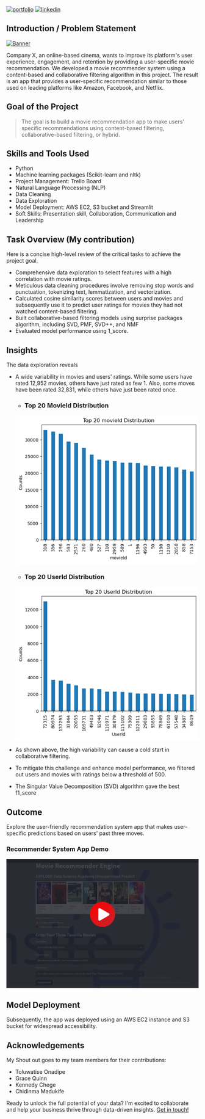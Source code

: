 [![portfolio](https://img.shields.io/badge/my_portfolio-000?style=for-the-badge&logo=ko-fi&logoColor=white)](https://ridwanbankole.github.io/)
[![linkedin](https://img.shields.io/badge/linkedin-0A66C2?style=for-the-badge&logo=linkedin&logoColor=white)](https://www.linkedin.com/in/bankoleridwan/)


## Introduction / Problem Statement
[![Banner](https://raw.githubusercontent.com/ridwanbankole/Movie-Recommendation-System/main/img/banner.jpg)](https://images.unsplash.com/photo-1485846234645-a62644f84728?auto=format&fit=crop&q=80&ixlib=rb-4.0.3&ixid=M3wxMjA3fDB8MHxwaG90by1wYWdlfHx8fGVufDB8fHx8fA%3D%3D&w=1459)


Company X, an online-based cinema, wants to improve its platform's user experience, engagement, and retention by providing a user-specific movie recommendation. We developed a movie recommender system using a content-based and collaborative filtering algorithm in this project. The result is an app that provides a user-specific recommendation similar to those used on leading platforms like Amazon, Facebook, and Netflix.


## Goal of the Project

> The goal is to build a movie recommendation app to make users' specific recommendations using content-based filtering, collaborative-based filtering, or hybrid.



## Skills and Tools Used
* Python
* Machine learning packages (Scikit-learn and nltk)
* Project Management: Trello Board
* Natural Language Processing (NLP)
* Data Cleaning
* Data Exploration
* Model Deployment: AWS EC2, S3 bucket and Streamlit
* Soft Skills: Presentation skill, Collaboration, Communication and Leadership


## Task Overview (My contribution)

Here is a concise high-level review of the critical tasks to achieve the project goal.
* Comprehensive data exploration to select features with a high correlation with movie ratings.
* Meticulous data cleaning procedures involve removing stop words and punctuation, tokenizing text, lemmatization, and vectorization.
* Calculated cosine similarity scores between users and movies and subsequently use it to predict user ratings for movies they had not watched content-based filtering.
* Built collaborative-based filtering models using surprise packages algorithm, including SVD, PMF, SVD++, and NMF
* Evaluated model performance using 1_score.


## Insights 
The data exploration reveals
* A wide variability in movies and users' ratings. While some users have rated 12,952 movies, others have just rated as few 1. Also, some moves have been rated 32,831, while others have just been rated once.
   * ### Top 20 MovieId Distribution
    ![top 20 movieId](https://raw.githubusercontent.com/ridwanbankole/Movie-Recommendation-System/main/img/Top%2020%20movieId.png)

   * ### Top 20 UserId Distribution
    ![top 20 userId](https://raw.githubusercontent.com/ridwanbankole/Movie-Recommendation-System/main/img/Top%2020%20userId.png)


* As shown above, the high variability can cause a cold start in collaborative filtering.
* To mitigate this challenge and enhance model performance, we filtered out users and movies with ratings below a threshold of 500.
* The Singular Value Decomposition (SVD) algorithm gave the best f1_score


## Outcome

Explore the user-friendly recommendation system app that makes user-specific predictions based on users' past three moves. 

### Recommender System App Demo

[![Recommender System App Demo](https://raw.githubusercontent.com/ridwanbankole/Movie-Recommendation-System/main/img/play%20icon.png)](https://www.youtube.com/watch?v=2VTIwhwER0A)


## Model Deployment

Subsequently, the app was deployed using an AWS EC2 instance and S3 bucket for widespread accessibility. 

## Acknowledgements

My Shout out goes to my team members for their contributions: 
* Toluwatise Onadipe
* Grace Quinn
* Kennedy Chege
* Chidinma Madukife



Ready to unlock the full potential of your data? I'm excited to collaborate and help your business thrive through data-driven insights. [Get in touch!](https://ridwanbankole.github.io/#contact:~:text=My%20Resume-,Contact%20Me,-Ready%20to%20unlock)

